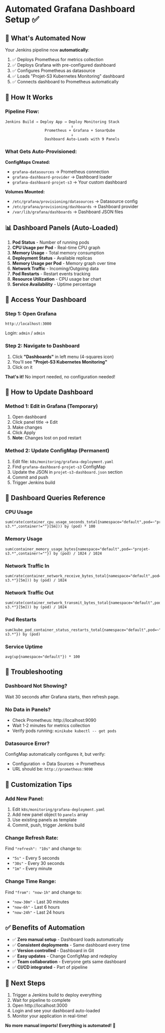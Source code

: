 # Automated Grafana Dashboard Setup ✅

## 🎉 What's Automated Now

Your Jenkins pipeline now **automatically**:

1. ✅ Deploys Prometheus for metrics collection
2. ✅ Deploys Grafana with pre-configured dashboard
3. ✅ Configures Prometheus as datasource
4. ✅ Loads "Projet-S3 Kubernetes Monitoring" dashboard
5. ✅ Connects dashboard to Prometheus automatically

## 🚀 How It Works

### Pipeline Flow:
```
Jenkins Build → Deploy App → Deploy Monitoring Stack
                              ↓
                  Prometheus + Grafana + SonarQube
                              ↓
                  Dashboard Auto-Loads with 9 Panels
```

### What Gets Auto-Provisioned:

**ConfigMaps Created:**
- `grafana-datasources` → Prometheus connection
- `grafana-dashboard-provider` → Dashboard loader
- `grafana-dashboard-projet-s3` → Your custom dashboard

**Volumes Mounted:**
- `/etc/grafana/provisioning/datasources` → Datasource config
- `/etc/grafana/provisioning/dashboards` → Dashboard provider
- `/var/lib/grafana/dashboards` → Dashboard JSON files

## 📊 Dashboard Panels (Auto-Loaded)

1. **Pod Status** - Number of running pods
2. **CPU Usage per Pod** - Real-time CPU graph
3. **Memory Usage** - Total memory consumption
4. **Deployment Status** - Available replicas
5. **Memory Usage per Pod** - Memory graph over time
6. **Network Traffic** - Incoming/Outgoing data
7. **Pod Restarts** - Restart events tracking
8. **Resource Utilization** - CPU usage bar chart
9. **Service Availability** - Uptime percentage

## 🎯 Access Your Dashboard

### Step 1: Open Grafana
```
http://localhost:3000
```
Login: `admin` / `admin`

### Step 2: Navigate to Dashboard
1. Click **"Dashboards"** in left menu (4-squares icon)
2. You'll see **"Projet-S3 Kubernetes Monitoring"**
3. Click on it

**That's it!** No import needed, no configuration needed!

## 🔄 How to Update Dashboard

### Method 1: Edit in Grafana (Temporary)
1. Open dashboard
2. Click panel title → Edit
3. Make changes
4. Click Apply
5. **Note**: Changes lost on pod restart

### Method 2: Update ConfigMap (Permanent)
1. Edit file: `k8s/monitoring/grafana-deployment.yaml`
2. Find `grafana-dashboard-projet-s3` ConfigMap
3. Update the JSON in `projet-s3-dashboard.json` section
4. Commit and push
5. Trigger Jenkins build

## 📝 Dashboard Queries Reference

### CPU Usage
```promql
sum(rate(container_cpu_usage_seconds_total{namespace="default",pod=~"projet-s3.*",container!=""}[5m])) by (pod) * 100
```

### Memory Usage
```promql
sum(container_memory_usage_bytes{namespace="default",pod=~"projet-s3.*",container!=""}) by (pod) / 1024 / 1024
```

### Network Traffic In
```promql
sum(rate(container_network_receive_bytes_total{namespace="default",pod=~"projet-s3.*"}[5m])) by (pod) / 1024
```

### Network Traffic Out
```promql
sum(rate(container_network_transmit_bytes_total{namespace="default",pod=~"projet-s3.*"}[5m])) by (pod) / 1024
```

### Pod Restarts
```promql
sum(kube_pod_container_status_restarts_total{namespace="default",pod=~"projet-s3.*"}) by (pod)
```

### Service Uptime
```promql
avg(up{namespace="default"}) * 100
```

## 🔧 Troubleshooting

### Dashboard Not Showing?
Wait 30 seconds after Grafana starts, then refresh page.

### No Data in Panels?
- Check Prometheus: http://localhost:9090
- Wait 1-2 minutes for metrics collection
- Verify pods running: `minikube kubectl -- get pods`

### Datasource Error?
ConfigMap automatically configures it, but verify:
- Configuration → Data Sources → Prometheus
- URL should be: `http://prometheus:9090`

## 🎨 Customization Tips

### Add New Panel:
1. Edit `k8s/monitoring/grafana-deployment.yaml`
2. Add new panel object to `panels` array
3. Use existing panels as template
4. Commit, push, trigger Jenkins build

### Change Refresh Rate:
Find `"refresh": "10s"` and change to:
- `"5s"` - Every 5 seconds
- `"30s"` - Every 30 seconds
- `"1m"` - Every minute

### Change Time Range:
Find `"from": "now-1h"` and change to:
- `"now-30m"` - Last 30 minutes
- `"now-6h"` - Last 6 hours
- `"now-24h"` - Last 24 hours

## ✅ Benefits of Automation

- ✅ **Zero manual setup** - Dashboard loads automatically
- ✅ **Consistent deployments** - Same dashboard every time
- ✅ **Version controlled** - Dashboard in Git
- ✅ **Easy updates** - Change ConfigMap and redeploy
- ✅ **Team collaboration** - Everyone gets same dashboard
- ✅ **CI/CD integrated** - Part of pipeline

## 🚀 Next Steps

1. Trigger a Jenkins build to deploy everything
2. Wait for pipeline to complete
3. Open http://localhost:3000
4. Login and see your dashboard auto-loaded
5. Monitor your application in real-time!

**No more manual imports! Everything is automated!** 🎉
